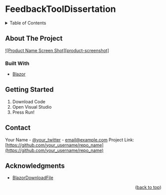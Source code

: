 # FeedbackToolDissertation
<details>
  <summary>Table of Contents</summary>
  <ol>
    <li>
      <a href="#about-the-project">About The Project</a>
      <ul>
        <li><a href="#built-with">Built With</a></li>
      </ul>
    </li>
    <li>
      <a href="#getting-started">Getting Started</a>
      <ul>
        <li><a href="#prerequisites">Prerequisites</a></li>
        <li><a href="#installation">Installation</a></li>
      </ul>
    </li>
    <li><a href="#Contact">Contact</a></li>
    <li><a href="#acknowledgments">Acknowledgments</a></li>
  </ol>
</details>



<!-- ABOUT THE PROJECT -->
## About The Project
[![Product Name Screen Shot][product-screenshot]](https://example.com)



### Built With
* [Blazor](https://dotnet.microsoft.com/en-us/apps/aspnet/web-apps/blazor)


<!-- GETTING STARTED -->
## Getting Started
1. Download Code 
2. Open Visual Studio
3. Press Run!


<!-- CONTACT -->
## Contact
Your Name - [@your_twitter](https://twitter.com/your_username) - email@example.com
Project Link: [https://github.com/your_username/repo_name](https://github.com/your_username/repo_name)


<!-- ACKNOWLEDGMENTS -->
## Acknowledgments
* [BlazorDownloadFile](https://github.com/arivera12/BlazorDownloadFile)


<p align="right">(<a href="#top">back to top</a>)</p>

